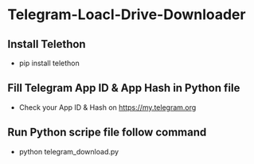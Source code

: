 # Telegram-Loacl-Drive-Downloader

## Install Telethon
- pip install telethon
  
## Fill Telegram App ID & App Hash in Python file
- Check your App ID & Hash on https://my.telegram.org
  
## Run Python scripe file follow command
- python telegram_download.py 

